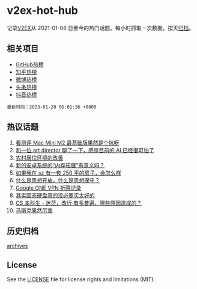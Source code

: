 # v2ex-hot-hub

 记录[V2EX](https://www.v2ex.com/)从 2021-01-06 日至今的热门话题。每小时抓取一次数据，按天[归档](archives)。
 
 ## 相关项目

- [GitHub热榜](https://github.com/it985/github-hot-hub)
- [知乎热榜](https://github.com/it985/zhihu-hot-hub)
- [微博热榜](https://github.com/it985/weibo-hot-hub)
- [头条热榜](https://github.com/it985/toutiao-hot-hub)
- [抖音热榜](https://github.com/it985/douyin-hot-hub)


 `更新时间：2023-01-28 06:01:36 +0800`

## 热议话题

1. [看测评 Mac Mini M2 最基础版果然是个坑呀](https://www.v2ex.com/t/910841)
1. [和一位 art director 聊了一下，感觉目前的 AI 已经很可怕了](https://www.v2ex.com/t/910801)
1. [农村居住环境的改善](https://www.v2ex.com/t/910807)
1. [新的安卓系统的“内存拓展”有意义吗？](https://www.v2ex.com/t/910834)
1. [如果我在 sz 有一套 250 平的房子，会怎么样](https://www.v2ex.com/t/910854)
1. [什么是思想开放，什么是思想保守？](https://www.v2ex.com/t/910826)
1. [Google ONE VPN 折腾记录](https://www.v2ex.com/t/910836)
1. [其实固态硬盘真的没必要买太好的](https://www.v2ex.com/t/910866)
1. [CS 本科生 - 迷茫，改行 有多普遍，哪些原因造成的？](https://www.v2ex.com/t/910799)
1. [马斯克果然厉害](https://www.v2ex.com/t/910857)

## 历史归档

[archives](archives)

## License

See the [LICENSE](LICENSE) file for license rights and limitations (MIT).
